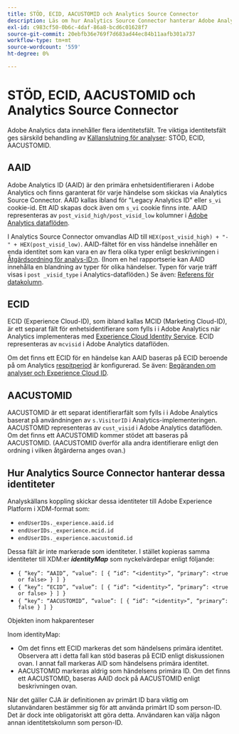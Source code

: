```yaml
---
title: STÖD, ECID, AACUSTOMID och Analytics Source Connector
description: Läs om hur Analytics Source Connector hanterar Adobe Analytics identitetsfält.
exl-id: c983cf50-0b6c-4daf-86a8-bcd6c01628f7
source-git-commit: 20ebfb36e769f7d683ad44ec84b11aafb301a737
workflow-type: tm+mt
source-wordcount: '559'
ht-degree: 0%

---
```


# STÖD, ECID, AACUSTOMID och Analytics Source Connector

Adobe Analytics data innehåller flera identitetsfält. Tre viktiga identitetsfält ges särskild behandling av [Källanslutning för analyser](https://experienceleague.adobe.com/docs/experience-platform/sources/ui-tutorials/create/adobe-applications/analytics.html?lang=en): STÖD, ECID, AACUSTOMID.

## AAID

Adobe Analytics ID (AAID) är den primära enhetsidentifieraren i Adobe Analytics och finns garanterat för varje händelse som skickas via Analytics Source Connector. AAID kallas ibland för &quot;Legacy Analytics ID&quot; eller `s_vi` cookie-id. Ett AID skapas dock även om `s_vi` cookie finns inte. AAID representeras av `post_visid_high/post_visid_low` kolumner i [Adobe Analytics dataflöden](https://experienceleague.adobe.com/docs/analytics/export/analytics-data-feed/data-feed-contents/datafeeds-reference.html?lang=en#columns%2C-descriptions%2C-and-data-types).

I Analytics Source Connector omvandlas AID till `HEX(post_visid_high) + "-" + HEX(post_visid_low)`. AAID-fältet för en viss händelse innehåller en enda identitet som kan vara en av flera olika typer enligt beskrivningen i [Åtgärdsordning för analys-ID:n](https://experienceleague.adobe.com/docs/id-service/using/reference/analytics-reference/analytics-order-of-operations.html?lang=en%5B%5D). (Inom en hel rapportserie kan AAID innehålla en blandning av typer för olika händelser. Typen för varje träff visas i `post _visid_type` i Analytics-dataflöden.) Se även: [Referens för datakolumn](https://experienceleague.adobe.com/docs/analytics/export/analytics-data-feed/data-feed-contents/datafeeds-reference.html?lang=en).

## ECID

ECID (Experience Cloud-ID), som ibland kallas MCID (Marketing Cloud-ID), är ett separat fält för enhetsidentifierare som fylls i i Adobe Analytics när Analytics implementeras med [Experience Cloud Identity Service](https://experienceleague.adobe.com/docs/id-service/using/implementation/setup-analytics.html?lang=en). ECID representeras av `mcvisid` i Adobe Analytics dataflöden.

Om det finns ett ECID för en händelse kan AAID baseras på ECID beroende på om Analytics [respitperiod](https://experienceleague.adobe.com/docs/id-service/using/reference/analytics-reference/grace-period.html?lang=en) är konfigurerad. Se även: [Begäranden om analyser och Experience Cloud ID](https://experienceleague.adobe.com/docs/id-service/using/reference/analytics-reference/legacy-analytics.html?lang=en).

## AACUSTOMID

AACUSTOMID är ett separat identifierarfält som fylls i i Adobe Analytics baserat på användningen av `s.VisitorID` i Analytics-implementeringen. AACUSTOMID representeras av `cust_visid` i Adobe Analytics dataflöden. Om det finns ett AACUSTOMID kommer stödet att baseras på AACUSTOMID. (AACUSTOMID överför alla andra identifierare enligt den ordning i vilken åtgärderna anges ovan.)

## Hur Analytics Source Connector hanterar dessa identiteter

Analyskällans koppling skickar dessa identiteter till Adobe Experience Platform i XDM-format som:

* `endUserIDs._experience.aaid.id`
* `endUserIDs._experience.mcid.id`
* `endUserIDs._experience.aacustomid.id`

Dessa fält är inte markerade som identiteter. I stället kopieras samma identiteter till XDM:er **_identityMap_** som nyckelvärdepar enligt följande:

* `{ “key”: “AAID”, “value”: [ { “id”: “<identity>”, “primary”: <true or false> } ] }`
* `{ “key”: “ECID”, “value”: [ { “id”: “<identity>”, “primary”: <true or false> } ] }`
* `{ “key”: “AACUSTOMID”, “value”: [ { “id”: “<identity>”, “primary”: false } ] }`

Objekten inom hakparenteser

Inom identityMap:

* Om det finns ett ECID markeras det som händelsens primära identitet. Observera att i detta fall kan stöd baseras på ECID enligt diskussionen ovan.
I annat fall markeras AID som händelsens primära identitet.
* AACUSTOMID markeras aldrig som händelsens primära ID. Om det finns ett AACUSTOMID, baseras AAID dock på AACUSTOMID enligt beskrivningen ovan.

När det gäller CJA är definitionen av primärt ID bara viktig om slutanvändaren bestämmer sig för att använda primärt ID som person-ID. Det är dock inte obligatoriskt att göra detta. Användaren kan välja någon annan identitetskolumn som person-ID.
